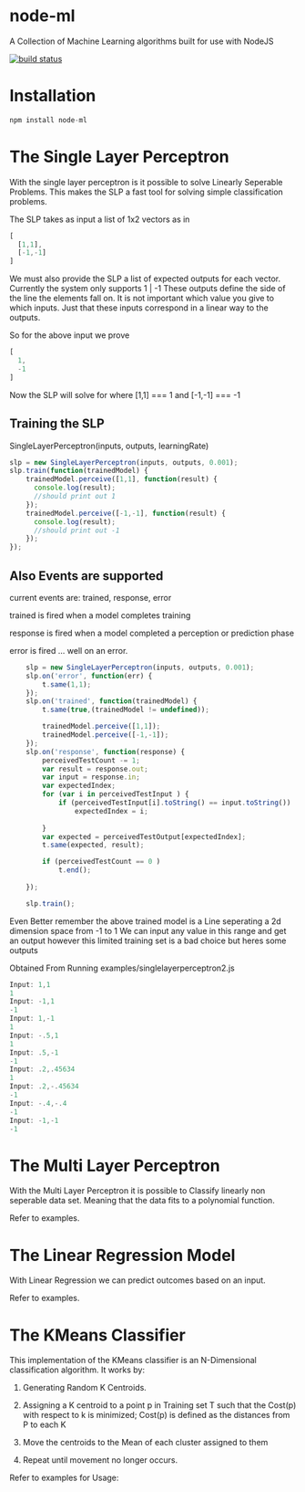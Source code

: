 node-ml
=======

A Collection of Machine Learning algorithms built for use with NodeJS

[![build status](https://secure.travis-ci.org/miketheprogrammer/node-ml.png)](http://travis-ci.org/miketheprogrammer/node-ml)

Installation
========
````javascript
npm install node-ml
````
The Single Layer Perceptron
========

With the single layer perceptron is it possible to solve Linearly Seperable Problems. This makes the SLP a fast tool for solving
simple classification problems.

The SLP takes as input a list of 1x2 vectors as in
````javascript
[
  [1,1],
  [-1,-1]
]
````
We must also provide the SLP a list of expected outputs for each vector. Currently the system only supports 1 | -1
These outputs define the side of the line the elements fall on. It is not important which value you give to which inputs.
Just that these inputs correspond in a linear way to the outputs.

So for the above input we prove
````javascript
[
  1,
  -1
]
````

Now the SLP will solve for where [1,1] === 1 and [-1,-1] === -1

Training the SLP
---------------
SingleLayerPerceptron(inputs, outputs, learningRate)
````javascript
slp = new SingleLayerPerceptron(inputs, outputs, 0.001);
slp.train(function(trainedModel) { 
    trainedModel.perceive([1,1], function(result) {
      console.log(result);
      //should print out 1
    }); 
    trainedModel.perceive([-1,-1], function(result) {
      console.log(result);
      //should print out -1
    });
});
````

Also Events are supported
--------------
current events are: trained, response, error

trained is fired when a model completes training

response is fired when a model completed a perception or prediction phase

error is fired ... well on an error.

````javascript
    slp = new SingleLayerPerceptron(inputs, outputs, 0.001);
    slp.on('error', function(err) {
        t.same(1,1);
    });
    slp.on('trained', function(trainedModel) {
        t.same(true,(trainedModel != undefined));

        trainedModel.perceive([1,1]);
        trainedModel.perceive([-1,-1]);
    });
    slp.on('response', function(response) {
        perceivedTestCount -= 1;
        var result = response.out;
        var input = response.in;
        var expectedIndex;
        for (var i in perceivedTestInput ) {
            if (perceivedTestInput[i].toString() == input.toString())
                expectedIndex = i;
            
        }
        var expected = perceivedTestOutput[expectedIndex];
        t.same(expected, result);

        if (perceivedTestCount == 0 )
            t.end();
        
    });

    slp.train();
````

Even Better remember the above trained model is a Line seperating a 2d dimension space from -1 to 1 
We can input any value in this range and get an output however this limited training set is a bad choice but heres some outputs

Obtained From Running examples/singlelayerperceptron2.js
````javascript
Input: 1,1
1
Input: -1,1
-1
Input: 1,-1
1
Input: -.5,1
1
Input: .5,-1
-1
Input: .2,.45634
1
Input: .2,-.45634
-1
Input: -.4,-.4
-1
Input: -1,-1
-1
````

The Multi Layer Perceptron
========
With the Multi Layer Perceptron it is possible to Classify linearly non seperable data set. Meaning that the data fits to a polynomial function.

Refer to examples.

The Linear Regression Model
========

With Linear Regression we can predict outcomes based on an input.

Refer to examples.

The KMeans Classifier
========

This implementation of the KMeans classifier is an N-Dimensional
classification algorithm. It works by:

1. Generating Random K Centroids.

2. Assigning a K centroid to a point p in Training set T
   such that the Cost(p) with respect to k is minimized;
   Cost(p) is defined as the distances from P to each K

3. Move the centroids to the Mean of each cluster assigned to them

4. Repeat until movement no longer occurs.

Refer to examples for Usage:
